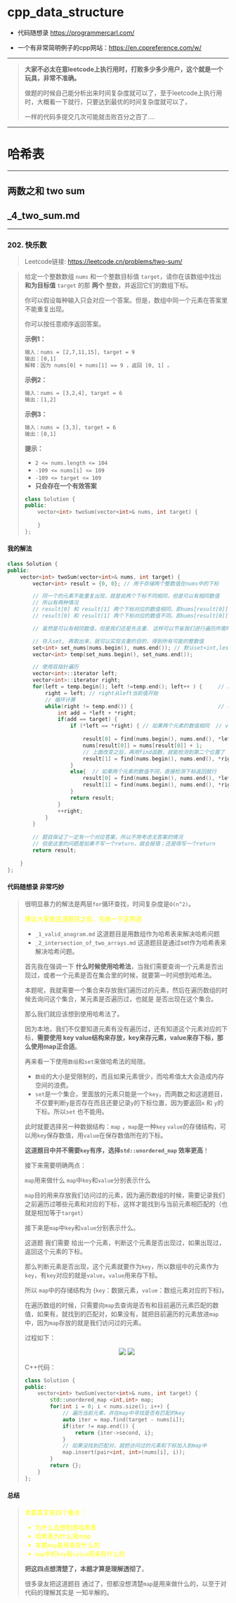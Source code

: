 # cpp_data_structure 

* 代码随想录 https://programmercarl.com/

* 一个有非常简明例子的cpp网站：https://en.cppreference.com/w/

--------------------------------------------------------------------------------
> **大家不必太在意leetcode上执行用时，打败多少多少用户，这个就是一个玩具，非常不准确。**
> 
> 做题的时候自己能分析出来时间复杂度就可以了，至于leetcode上执行用时，大概看一下就行，只要达到最优的时间复杂度就可以了，
> 
> 一样的代码多提交几次可能就击败百分之百了....
--------------------------------------------------------------------------------

# 哈希表

--------------------------------------------------------------------------------

## 两数之和 two sum

## _4_two_sum.md

--------------------------------------------------------------------------------

### 202. 快乐数

> Leetcode链接: https://leetcode.cn/problems/two-sum/

> 给定一个整数数组 `nums` 和一个整数目标值 `target`，请你在该数组中找出 **和为目标值** `target`  的那 **两个** 整数，并返回它们的数组下标。
> 
> 你可以假设每种输入只会对应一个答案。但是，数组中同一个元素在答案里不能重复出现。
> 
> 你可以按任意顺序返回答案。
> 
>
> **示例1：**
> 
> ```html
> 输入：nums = [2,7,11,15], target = 9
> 输出：[0,1]
> 解释：因为 nums[0] + nums[1] == 9 ，返回 [0, 1] 。
> ```
>
> **示例2：**
> 
> ```html
> 输入：nums = [3,2,4], target = 6
> 输出：[1,2]
> ```
> 
> **示例3：**
> 
> ```html
> 输入：nums = [3,3], target = 6
> 输出：[0,1]
> ```
>
> **提示：**
> * `2 <= nums.length <= 104`
> * `-109 <= nums[i] <= 109`
> * `-109 <= target <= 109`
> * **只会存在一个有效答案**
>
>
> ```c++
> class Solution {
> public:
>     vector<int> twoSum(vector<int>& nums, int target) {
>         
>     }
> };
> ```
> 
> 





#### 我的解法


```c++
class Solution {
public:
    vector<int> twoSum(vector<int>& nums, int target) {
        vector<int> result = {0, 0}; // 用于存储两个整数值在nums中的下标

        // 同一个的元素不能重复出现，就是说两个下标不同相同，但是可以有相同数值
        // 所以有两种情况
        // result[0] 和 result[1] 两个下标对应的数值相同，即nums[result[0]] = nums[result[1]]
        // result[0] 和 result[1] 两个下标对应的数值不同，即nums[result[0]] ！= nums[result[1]]

        // 虽然是可以有相同数值，但是我们还是先去重. 这样可以节省我们进行遍历所需时间

        // 存入set, 再取出来，就可以实现去重的目的，得到所有可能的整数值
        set<int> set_nums(nums.begin(), nums.end()); // 默认set<int,less<int>>：key越小，优先级越高，越靠近队头begin()
        vector<int> temp(set_nums.begin(), set_nums.end());

        // 使用双指针遍历
        vector<int>::iterator left;         
        vector<int>::iterator right;       
        for(left = temp.begin(); left !=temp.end(); left++ ) {     // 左指针到倒数第二个位置end()-1为止 
            right = left; // right从left当前值开始
            // 循环计算
            while(right != temp.end()) {                           // 右指针到倒数第一个位置end()-1为止
                int add = *left + *right;   
                if(add == target) {
                    if (*left == *right) { // 如果两个元素的数值相同  // vector没有内置find函数，需要使用泛型find函数
                        
                        result[0] = find(nums.begin(), nums.end(), *left) - nums.begin(); // find返回数值出现的第一个位置 
                        nums[result[0]] = nums[result[0]] + 1;                          //将第一个位置的值改变
                        // 上面改变之后，再用find函数，就能检测到第二个位置了
                        result[1] = find(nums.begin(), nums.end(), *right) - nums.begin(); 
                    }
                    else{  // 如果两个元素的数值不同，直接检测下标返回就行
                        result[0] = find(nums.begin(), nums.end(), *left) - nums.begin();  // 下标
                        result[1] = find(nums.begin(), nums.end(), *right) - nums.begin(); // 下标                        
                    }
                    return result;              
                }
                ++right; 
            }
        }
        
        // 题目保证了一定有一个对应答案，所以不用考虑无答案的情况
        // 但是这里的问题是如果不写一个return，就会报错；还是得写一个return
        return result; 
        
    }
};
```




#### 代码随想录 非常巧妙

> 
> 很明显暴力的解法是两层`for`循环查找，时间复杂度是`O(n^2)`。
>
> <font color="yellow">建议大家做这道题目之前，先做一下这两道</font>
> 
> * `_1_valid_anagram.md`  这道题目是用数组作为哈希表来解决哈希问题
> * `_2_intersection_of_two_arrays.md` 这道题目是通过set作为哈希表来解决哈希问题。
>
> 首先我在强调一下 **什么时候使用哈希法**，当我们需要查询一个元素是否出现过，或者一个元素是否在集合里的时候，就要第一时间想到哈希法。
>
> 本题呢，我就需要一个集合来存放我们遍历过的元素，然后在遍历数组的时候去询问这个集合，某元素是否遍历过，也就是 是否出现在这个集合。
>
> 那么我们就应该想到使用哈希法了。
>
> 因为本地，我们不仅要知道元素有没有遍历过，还有知道这个元素对应的下标，**需要使用 key value结构来存放，key来存元素，value来存下标，那么使用map正合适**。
>
> 再来看一下使用`数组`和`set`来做哈希法的局限。
>
> * `数组`的大小是受限制的，而且如果元素很少，而哈希值太大会造成内存空间的浪费。
> * `set`是一个集合，里面放的元素只能是一个`key`，而两数之和这道题目，不仅要判断`y`是否存在而且还要记录`y`的下标位置，因为要返回`x` 和 `y`的下标。所以`set` 也不能用。
>
> 此时就要选择另一种数据结构：`map` ，`map`是一种`key` `value`的存储结构，可以用`key`保存数值，用`value`在保存数值所在的下标。
>
> **这道题目中并不需要`key`有序，选择`std::unordered_map` 效率更高**！
>
> 
> 接下来需要明确两点：
>
> `map`用来做什么
> `map`中`key`和`value`分别表示什么
>
> 
> `map`目的用来存放我们访问过的元素，因为遍历数组的时候，需要记录我们之前遍历过哪些元素和对应的下标，这样才能找到与当前元素相匹配的（也就是相加等于`target`）
>
> 接下来是`map`中`key`和`value`分别表示什么。
>
> 这道题 我们需要 给出一个元素，判断这个元素是否出现过，如果出现过，返回这个元素的下标。
>
> 那么判断元素是否出现，这个元素就要作为`key`，所以数组中的元素作为`key`，有`key`对应的就是`value`，`value`用来存下标。
> 
> 所以 `map`中的存储结构为 {`key`：数据元素，`value`：数组元素对应的下标}。
>
> 在遍历数组的时候，只需要向`map`去查询是否有和目前遍历元素匹配的数值，如果有，就找到的匹配对，如果没有，就把目前遍历的元素放进`map`中，因为`map`存放的就是我们访问过的元素。
>
> 过程如下：
>
> 
> <div align=center>
> <img src="./images/two_sum_1.png" style="zoom:100%;"/>
> <img src="./images/two_sum_2.png" style="zoom:100%;"/>
> </div>
> 
> 
> C++代码：
>
> ```c++
> class Solution {
> public:
>     vector<int> twoSum(vector<int>& nums, int target) {
>         std::unordered_map <int,int> map;
>         for(int i = 0; i < nums.size(); i++) {
>             // 遍历当前元素，并在map中寻找是否有匹配的key
>             auto iter = map.find(target - nums[i]); 
>             if(iter != map.end()) {
>                 return {iter->second, i};
>             }
>             // 如果没找到匹配对，就把访问过的元素和下标加入到map中
>             map.insert(pair<int, int>(nums[i], i)); 
>         }
>         return {};
>     }
> };
> ```
> 
> 
> 


#### 总结
 
> 
> <font color="yellow">
> 
> 本题其实有四个重点：
> 
> * 为什么会想到用哈希表
> * 哈希表为什么用map
> * 本题`map`是用来存什么的
> * `map`中的`key`和`value`用来存什么的
>
> </font>
> 
> **把这四点想清楚了，本题才算是理解透彻了**。
> 
> 很多录友把这道题目 通过了，但都没想清楚`map`是用来做什么的，以至于对代码的理解其实是 一知半解的。
>
> 
> 













